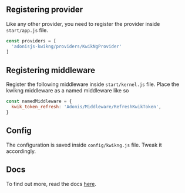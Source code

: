 ## Registering provider

Like any other provider, you need to register the provider inside `start/app.js` file.

```js
const providers = [
  'adonisjs-kwikng/providers/KwikNgProvider'
]
```

## Registering middleware

Register the following middleware inside `start/kernel.js` file. Place the kwikng middleware as a named middleware like so

```js
const namedMiddleware = {
  kwik_token_refresh: 'Adonis/Middleware/RefreshKwikToken',
}
```

## Config

The configuration is saved inside `config/kwikng.js` file. Tweak it accordingly.

## Docs

To find out more, read the docs [here](https://github.com/stitchng/adonis-kwikng).
